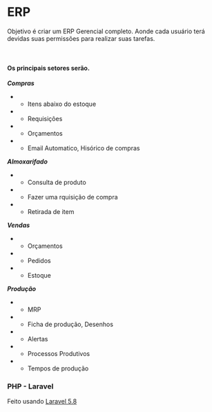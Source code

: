 # ERP
 
Objetivo é criar um ERP Gerencial completo. Aonde cada usuário terá devidas suas permissões para realizar suas tarefas.
 

  
#### Os principais setores serão.
***Compras*** 
* * Itens abaixo do estoque 
* * Requisições
* * Orçamentos
* * Email Automatico, Hisórico de compras

***Almoxarifado***
* * Consulta de produto
* * Fazer uma rquisição de compra
* * Retirada de item 

***Vendas***
* * Orçamentos
* * Pedidos
* * Estoque

***Produção***
* * MRP 
* * Ficha de produção, Desenhos 
* * Alertas 
* * Processos Produtivos 
* * Tempos de produção



### PHP - Laravel
Feito usando [Laravel 5.8](https://laravel.com/) 
